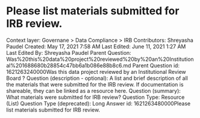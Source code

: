 # Please list materials submitted for IRB review.

Context layer: Governane > Data Compliance > IRB
Contributors: Shreyasha Paudel
Created: May 17, 2021 7:58 AM
Last Edited: June 11, 2021 1:27 AM
Last Edited By: Shreyasha Paudel
Parent Question: Was%20this%20data%20project%20reviewed%20by%20an%20Institutional%201688680b28854c47bb6a1b086e88b8c6.md
Parent Question id: 1621263240000Was this data project reviewed by an Institutional Review Board ?
Question (description - optional): A list and brief description of all the materials that were submitted for the IRB review. If documentation is shareable, they can be linked as a resource here. 
Question (summary): What materials were submitted for IRB review? 
Question Type: Resource (List)
Question Type (deprecated): Long Answer
id: 1621263480000Please list materials submitted for IRB review.